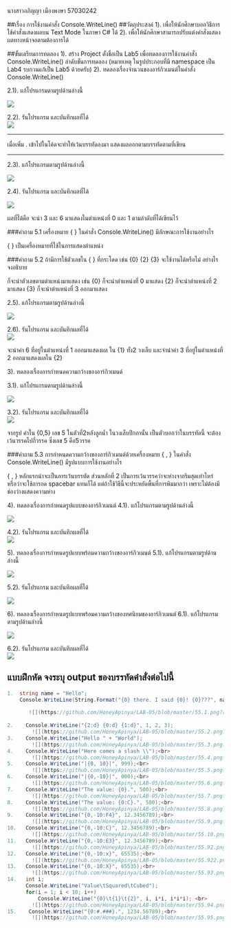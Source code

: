 
นางสาวอภิญญา เมืองพงษา 57030242

##เรื่อง การใช้งานคำสั่ง Console.WriteLine()
##วัตถุประสงค์
1). เพื่อให้นักศึกษาบอกวิธีการใช้คำสั่งแสดงผลบน Text Mode ในภาษา C# ได้
2). เพื่อให้นักศึกษาสามารถปรับแต่งคำสั่งแสดงผลทางหน้าจอตามต้องการได้

##ขั้นเตรียมการทดลอง
1). สร้าง Project ตั้งชื่อเป็น Lab5 เพื่อทดลองการใช้งานคำสั่ง Console.WriteLine()
ลำดับขั้นการทดลอง
(หมายเหตุ ในรูปประกอบที่มี namespace เป็น Lab4 รบกวนแก้เป็น Lab5 ด้วยครับ)
2). ทดลองเรื่องจำนวนของอาร์กิวเมนต์ในคำสั่ง Console.WriteLine()

 2.1). แก้โปรแกรมตามรูปด้านล่างนี้

  ![](https://github.com/Desktop-Programming-Lab-2559/LAB-05/blob/master/img/pic1.png)

  2.2). รันโปรแกรม และบันทึกผลที่ได้<br>
![](https://github.com/HoneyApinya/LAB-05/blob/master/5.1.png?raw=true)<br>
<hr>
เมื่อเพิ่ม . เข้าไปในโค้ดจะทำให้เว้นบรรทัดลงมา แสดงผลออกตามบรรทัดตามที่เขียน
<hr>

 2.3). แก้โปรแกรมตามรูปด้านล่างนี้
 
  ![](https://github.com/Desktop-Programming-Lab-2559/LAB-05/blob/master/img/pic2.png)

 2.4). รันโปรแกรม และบันทึกผลที่ได้<br>
 
 ![](https://github.com/HoneyApinya/LAB-05/blob/master/5.2.png?raw=true)<br>
 
 ผลที่ได้คือ จะนำ 3 และ 6 มาแสดงในตำแหน่งที่ 0 และ 1 ตามลำดับที่ได้เขียนไว้



###คำถาม 5.1 เครื่องหมาย { }  ในคำสั่ง Console.WriteLine() มีลักษณะการใช้งานอย่างไร<br>

   { } เป็นเครื่องหมายที่ใช้ในการแสดงตำแหน่ง 
 

###คำถาม 5.2  ถ้ามีการใช้ตัวเลขใน { } ที่กระโดด เช่น {0} {2} {3} จะใช้งานได้หรือไม่ อย่างไร จงอธิบาย<br>

   ก็จะนำตัวเลขตามตำแหน่งมาแสดง เช่น {0} ก็จะนำตำแหน่งที่ 0 มาแสดง {2} ก็จะนำตำแหน่งที่ 2 มาแสดง {3} ก็จะนำตำแหน่งที่ 3 ออกมาแสดง


 
 2.5). แก้โปรแกรมตามรูปด้านล่างนี้

  ![](https://github.com/Desktop-Programming-Lab-2559/LAB-05/blob/master/img/pic3.png)

 2.6). รันโปรแกรม และบันทึกผลที่ได้<br>
 ![](https://github.com/HoneyApinya/LAB-05/blob/master/5.3.png?raw=true)<br>

จะนำค่า 6 ที่อยู่ในตำแหน่งที่ 1 ออกมาแสดงผล ใน {1} ทั้ง2 วงเล็บ
และจำนำค่า 3 ที่อยู่ในตำแหน่งที่ 2 ออกมาแสดงผลใน {2}



3). ทดลองเรื่องการกำหนดความกว้างของอาร์กิวเมนต์

  3.1). แก้โปรแกรมตามรูปด้านล่างนี้

  ![](https://github.com/Desktop-Programming-Lab-2559/LAB-05/blob/master/img/pic4.png)

  3.2). รันโปรแกรม และบันทึกผลที่ได้<br>
![](https://github.com/HoneyApinya/LAB-05/blob/master/5.4.png?raw=true)<br>

  จากรูป ค่าใน {0,5} เลข 5 ในตัวที่2หลังลูกน้ำ ในวงเล็บปีกกานั้น เป็นตัวบอกว่าในบรรทัดนี้ จะต้องเว้นวรรคไปกี่วรรค ซึ่งเลข 5 คือ5วรรค


###คำถาม 5.3 การกำหนดความกว้างของอาร์กิวเมนต์ด้วยเครื่องหมาย { , }  ในคำสั่ง Console.WriteLine() มีรูปแบบการใช้งานอย่างไร<br>
 
 { , } หลักแรกน่าจะเป็นการเว้นบรรทัด ส่วนหลักที่ 2 เป็นการเว้นวรรคว่าจะห่างจากริมสุดเท่าไหร่ 
 หรือว่าจะใช้การกด spacebar แทนก็ได้ แต่ถ้าใช้วิธีนี้จะประหยัดพื้นที่การพิมมากว่า เพราะไม่ต้องมีช่องว่างแสดงความห่าง




4). ทดลองเรื่องการกำหนดรูปแบบของอาร์กิวเมนต์
  4.1). แก้โปรแกรมตามรูปด้านล่างนี้

  ![](https://github.com/Desktop-Programming-Lab-2559/LAB-05/blob/master/img/pic5.png)

  4.2). รันโปรแกรม และบันทึกผลที่ได้<br>
 ![](https://github.com/HoneyApinya/LAB-05/blob/master/5.5.png?raw=true)<br>



5). ทดลองเรื่องการกำหนดรูปแบบพร้อมความกว้างของอาร์กิวเมนต์
  5.1). แก้โปรแกรมตามรูปด้านล่างนี้
 
 ![](https://github.com/Desktop-Programming-Lab-2559/LAB-05/blob/master/img/pic6.png)

  5.2). รันโปรแกรม และบันทึกผลที่ได้
  
  ![](https://github.com/HoneyApinya/LAB-05/blob/master/5.6.png?raw=true)

6). ทดลองเรื่องการกำหนดรูปแบบพร้อมความกว้างของทศนิยมของอาร์กิวเมนต์
  6.1). แก้โปรแกรมตามรูปด้านล่างนี้

 ![](https://github.com/Desktop-Programming-Lab-2559/LAB-05/blob/master/img/pic7.png)

  6.2). รันโปรแกรม และบันทึกผลที่ได้<br>
  ![](https://github.com/HoneyApinya/LAB-05/blob/master/5.7.png?raw=true)

## แบบฝึกหัด จงระบุ output ของบรรทัดคำสั่งต่อไปนี้

```csharp
1.  string name = "Hello";
    Console.WriteLine(String.Format("{0} there. I said {0}! {0}???", name));
    
       ![](https://github.com/HoneyApinya/LAB-05/blob/master/55.1.png?raw=true)
       
2.    Console.WriteLine("{2:d} {0:d} {1:d}", 1, 2, 3);
        ![](https://github.com/HoneyApinya/LAB-05/blob/master/55.2.png?raw=true)
3.    Console.WriteLine("Hello " + "World");
        ![](https://github.com/HoneyApinya/LAB-05/blob/master/55.3.png?raw=true)
4.    Console.WriteLine("Here comes a slash \\");<br>
        ![](https://github.com/HoneyApinya/LAB-05/blob/master/55.4.png?raw=true)
5.    Console.WriteLine("|{0, 10}|", 999);<br>
        ![](https://github.com/HoneyApinya/LAB-05/blob/master/55.5.png?raw=true)
6.    Console.WriteLine("|{0,-10}|", 000);<br>
        ![](https://github.com/HoneyApinya/LAB-05/blob/master/55.6.png?raw=true)
7.    Console.WriteLine("The value: {0}.", 500);<br>
        ![](https://github.com/HoneyApinya/LAB-05/blob/master/55.7.png?raw=true)
8.    Console.WriteLine("The value: {0:C}.", 500);<br>
        ![](https://github.com/HoneyApinya/LAB-05/blob/master/55.8.png?raw=true)
9.    Console.WriteLine("{0,-10:F4}", 12.3456789);<br>
        ![](https://github.com/HoneyApinya/LAB-05/blob/master/55.9.png?raw=true)
10.   Console.WriteLine("{0,-10:C}", 12.3456789);<br>
        ![](https://github.com/HoneyApinya/LAB-05/blob/master/55.10.png?raw=true)
11.   Console.WriteLine("{0,-10:E3}", 12.3456789);<br>
        ![](https://github.com/HoneyApinya/LAB-05/blob/master/55.92.png?raw=true)
12.   Console.WriteLine("{0,-10:x}", 65535);<br>
        ![](https://github.com/HoneyApinya/LAB-05/blob/master/55.922.png?raw=true)
13.   Console.WriteLine("{0,-10:X}", 65535);<br>
        ![](https://github.com/HoneyApinya/LAB-05/blob/master/55.93.png?raw=true)
14.   int i; 
      Console.WriteLine("Value\tSquared\tCubed"); 
      for(i = 1; i < 10; i++) 
          Console.WriteLine("{0}\t{1}\t{2}", i, i*i, i*i*i); <br>
        ![](https://github.com/HoneyApinya/LAB-05/blob/master/55.94.png?raw=true)         
15.    Console.WriteLine("{0:#.###}.", 1234.56789);<br>
        ![](https://github.com/HoneyApinya/LAB-05/blob/master/55.95.png?raw=true)
```
